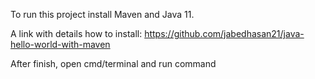 To run this project install Maven and Java 11.

A link with details how to install: https://github.com/jabedhasan21/java-hello-world-with-maven

After finish, open cmd/terminal and run <mvn integration-test> command
